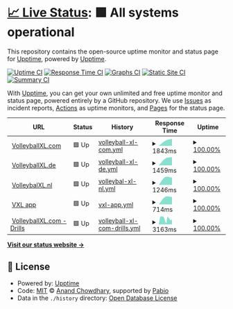 # [📈 Live Status](https://upptime.github.io/upptime): <!--live status--> **🟩 All systems operational**

This repository contains the open-source uptime monitor and status page for [Upptime](https://upptime.js.org), powered by [Upptime](https://github.com/upptime/upptime).

[![Uptime CI](https://github.com/bartallxl/uptime/workflows/Uptime%20CI/badge.svg)](https://github.com/bartallxl/uptime/actions?query=workflow%3A%22Uptime+CI%22)
[![Response Time CI](https://github.com/bartallxl/uptime/workflows/Response%20Time%20CI/badge.svg)](https://github.com/bartallxl/uptime/actions?query=workflow%3A%22Response+Time+CI%22)
[![Graphs CI](https://github.com/bartallxl/uptime/workflows/Graphs%20CI/badge.svg)](https://github.com/bartallxl/uptime/actions?query=workflow%3A%22Graphs+CI%22)
[![Static Site CI](https://github.com/bartallxl/uptime/workflows/Static%20Site%20CI/badge.svg)](https://github.com/bartallxl/uptime/actions?query=workflow%3A%22Static+Site+CI%22)
[![Summary CI](https://github.com/bartallxl/uptime/workflows/Summary%20CI/badge.svg)](https://github.com/bartallxl/uptime/actions?query=workflow%3A%22Summary+CI%22)

With [Upptime](https://upptime.js.org), you can get your own unlimited and free uptime monitor and status page, powered entirely by a GitHub repository. We use [Issues](https://github.com/upptime/upptime/issues) as incident reports, [Actions](https://github.com/bartallxl/uptime/actions) as uptime monitors, and [Pages](https://upptime.github.io/upptime) for the status page.

<!--start: status pages-->
<!-- This summary is generated by Upptime (https://github.com/upptime/upptime) -->
<!-- Do not edit this manually, your changes will be overwritten -->
<!-- prettier-ignore -->
| URL | Status | History | Response Time | Uptime |
| --- | ------ | ------- | ------------- | ------ |
| <img alt="" src="https://icons.duckduckgo.com/ip3/volleyballxl.com.ico" height="13"> [VolleyballXL.com](https://volleyballxl.com) | 🟩 Up | [volleyball-xl-com.yml](https://github.com/bartallxl/uptime/commits/HEAD/history/volleyball-xl-com.yml) | <details><summary><img alt="Response time graph" src="./graphs/volleyball-xl-com/response-time-week.png" height="20"> 1843ms</summary><br><a href="https://bartallxl.github.io/uptime/history/volleyball-xl-com"><img alt="Response time 1843" src="https://img.shields.io/endpoint?url=https%3A%2F%2Fraw.githubusercontent.com%2Fbartallxl%2Fuptime%2FHEAD%2Fapi%2Fvolleyball-xl-com%2Fresponse-time.json"></a><br><a href="https://bartallxl.github.io/uptime/history/volleyball-xl-com"><img alt="24-hour response time 1843" src="https://img.shields.io/endpoint?url=https%3A%2F%2Fraw.githubusercontent.com%2Fbartallxl%2Fuptime%2FHEAD%2Fapi%2Fvolleyball-xl-com%2Fresponse-time-day.json"></a><br><a href="https://bartallxl.github.io/uptime/history/volleyball-xl-com"><img alt="7-day response time 1843" src="https://img.shields.io/endpoint?url=https%3A%2F%2Fraw.githubusercontent.com%2Fbartallxl%2Fuptime%2FHEAD%2Fapi%2Fvolleyball-xl-com%2Fresponse-time-week.json"></a><br><a href="https://bartallxl.github.io/uptime/history/volleyball-xl-com"><img alt="30-day response time 1843" src="https://img.shields.io/endpoint?url=https%3A%2F%2Fraw.githubusercontent.com%2Fbartallxl%2Fuptime%2FHEAD%2Fapi%2Fvolleyball-xl-com%2Fresponse-time-month.json"></a><br><a href="https://bartallxl.github.io/uptime/history/volleyball-xl-com"><img alt="1-year response time 1843" src="https://img.shields.io/endpoint?url=https%3A%2F%2Fraw.githubusercontent.com%2Fbartallxl%2Fuptime%2FHEAD%2Fapi%2Fvolleyball-xl-com%2Fresponse-time-year.json"></a></details> | <details><summary><a href="https://bartallxl.github.io/uptime/history/volleyball-xl-com">100.00%</a></summary><a href="https://bartallxl.github.io/uptime/history/volleyball-xl-com"><img alt="All-time uptime 100.00%" src="https://img.shields.io/endpoint?url=https%3A%2F%2Fraw.githubusercontent.com%2Fbartallxl%2Fuptime%2FHEAD%2Fapi%2Fvolleyball-xl-com%2Fuptime.json"></a><br><a href="https://bartallxl.github.io/uptime/history/volleyball-xl-com"><img alt="24-hour uptime 100.00%" src="https://img.shields.io/endpoint?url=https%3A%2F%2Fraw.githubusercontent.com%2Fbartallxl%2Fuptime%2FHEAD%2Fapi%2Fvolleyball-xl-com%2Fuptime-day.json"></a><br><a href="https://bartallxl.github.io/uptime/history/volleyball-xl-com"><img alt="7-day uptime 100.00%" src="https://img.shields.io/endpoint?url=https%3A%2F%2Fraw.githubusercontent.com%2Fbartallxl%2Fuptime%2FHEAD%2Fapi%2Fvolleyball-xl-com%2Fuptime-week.json"></a><br><a href="https://bartallxl.github.io/uptime/history/volleyball-xl-com"><img alt="30-day uptime 100.00%" src="https://img.shields.io/endpoint?url=https%3A%2F%2Fraw.githubusercontent.com%2Fbartallxl%2Fuptime%2FHEAD%2Fapi%2Fvolleyball-xl-com%2Fuptime-month.json"></a><br><a href="https://bartallxl.github.io/uptime/history/volleyball-xl-com"><img alt="1-year uptime 100.00%" src="https://img.shields.io/endpoint?url=https%3A%2F%2Fraw.githubusercontent.com%2Fbartallxl%2Fuptime%2FHEAD%2Fapi%2Fvolleyball-xl-com%2Fuptime-year.json"></a></details>
| <img alt="" src="https://icons.duckduckgo.com/ip3/volleyballxl.de.ico" height="13"> [VolleyballXL.de](https://volleyballxl.de) | 🟩 Up | [volleyball-xl-de.yml](https://github.com/bartallxl/uptime/commits/HEAD/history/volleyball-xl-de.yml) | <details><summary><img alt="Response time graph" src="./graphs/volleyball-xl-de/response-time-week.png" height="20"> 1459ms</summary><br><a href="https://bartallxl.github.io/uptime/history/volleyball-xl-de"><img alt="Response time 1459" src="https://img.shields.io/endpoint?url=https%3A%2F%2Fraw.githubusercontent.com%2Fbartallxl%2Fuptime%2FHEAD%2Fapi%2Fvolleyball-xl-de%2Fresponse-time.json"></a><br><a href="https://bartallxl.github.io/uptime/history/volleyball-xl-de"><img alt="24-hour response time 1459" src="https://img.shields.io/endpoint?url=https%3A%2F%2Fraw.githubusercontent.com%2Fbartallxl%2Fuptime%2FHEAD%2Fapi%2Fvolleyball-xl-de%2Fresponse-time-day.json"></a><br><a href="https://bartallxl.github.io/uptime/history/volleyball-xl-de"><img alt="7-day response time 1459" src="https://img.shields.io/endpoint?url=https%3A%2F%2Fraw.githubusercontent.com%2Fbartallxl%2Fuptime%2FHEAD%2Fapi%2Fvolleyball-xl-de%2Fresponse-time-week.json"></a><br><a href="https://bartallxl.github.io/uptime/history/volleyball-xl-de"><img alt="30-day response time 1459" src="https://img.shields.io/endpoint?url=https%3A%2F%2Fraw.githubusercontent.com%2Fbartallxl%2Fuptime%2FHEAD%2Fapi%2Fvolleyball-xl-de%2Fresponse-time-month.json"></a><br><a href="https://bartallxl.github.io/uptime/history/volleyball-xl-de"><img alt="1-year response time 1459" src="https://img.shields.io/endpoint?url=https%3A%2F%2Fraw.githubusercontent.com%2Fbartallxl%2Fuptime%2FHEAD%2Fapi%2Fvolleyball-xl-de%2Fresponse-time-year.json"></a></details> | <details><summary><a href="https://bartallxl.github.io/uptime/history/volleyball-xl-de">100.00%</a></summary><a href="https://bartallxl.github.io/uptime/history/volleyball-xl-de"><img alt="All-time uptime 100.00%" src="https://img.shields.io/endpoint?url=https%3A%2F%2Fraw.githubusercontent.com%2Fbartallxl%2Fuptime%2FHEAD%2Fapi%2Fvolleyball-xl-de%2Fuptime.json"></a><br><a href="https://bartallxl.github.io/uptime/history/volleyball-xl-de"><img alt="24-hour uptime 100.00%" src="https://img.shields.io/endpoint?url=https%3A%2F%2Fraw.githubusercontent.com%2Fbartallxl%2Fuptime%2FHEAD%2Fapi%2Fvolleyball-xl-de%2Fuptime-day.json"></a><br><a href="https://bartallxl.github.io/uptime/history/volleyball-xl-de"><img alt="7-day uptime 100.00%" src="https://img.shields.io/endpoint?url=https%3A%2F%2Fraw.githubusercontent.com%2Fbartallxl%2Fuptime%2FHEAD%2Fapi%2Fvolleyball-xl-de%2Fuptime-week.json"></a><br><a href="https://bartallxl.github.io/uptime/history/volleyball-xl-de"><img alt="30-day uptime 100.00%" src="https://img.shields.io/endpoint?url=https%3A%2F%2Fraw.githubusercontent.com%2Fbartallxl%2Fuptime%2FHEAD%2Fapi%2Fvolleyball-xl-de%2Fuptime-month.json"></a><br><a href="https://bartallxl.github.io/uptime/history/volleyball-xl-de"><img alt="1-year uptime 100.00%" src="https://img.shields.io/endpoint?url=https%3A%2F%2Fraw.githubusercontent.com%2Fbartallxl%2Fuptime%2FHEAD%2Fapi%2Fvolleyball-xl-de%2Fuptime-year.json"></a></details>
| <img alt="" src="https://icons.duckduckgo.com/ip3/volleybalxl.nl.ico" height="13"> [VolleybalXL.nl](https://volleybalxl.nl) | 🟩 Up | [volleybal-xl-nl.yml](https://github.com/bartallxl/uptime/commits/HEAD/history/volleybal-xl-nl.yml) | <details><summary><img alt="Response time graph" src="./graphs/volleybal-xl-nl/response-time-week.png" height="20"> 1246ms</summary><br><a href="https://bartallxl.github.io/uptime/history/volleybal-xl-nl"><img alt="Response time 1246" src="https://img.shields.io/endpoint?url=https%3A%2F%2Fraw.githubusercontent.com%2Fbartallxl%2Fuptime%2FHEAD%2Fapi%2Fvolleybal-xl-nl%2Fresponse-time.json"></a><br><a href="https://bartallxl.github.io/uptime/history/volleybal-xl-nl"><img alt="24-hour response time 1246" src="https://img.shields.io/endpoint?url=https%3A%2F%2Fraw.githubusercontent.com%2Fbartallxl%2Fuptime%2FHEAD%2Fapi%2Fvolleybal-xl-nl%2Fresponse-time-day.json"></a><br><a href="https://bartallxl.github.io/uptime/history/volleybal-xl-nl"><img alt="7-day response time 1246" src="https://img.shields.io/endpoint?url=https%3A%2F%2Fraw.githubusercontent.com%2Fbartallxl%2Fuptime%2FHEAD%2Fapi%2Fvolleybal-xl-nl%2Fresponse-time-week.json"></a><br><a href="https://bartallxl.github.io/uptime/history/volleybal-xl-nl"><img alt="30-day response time 1246" src="https://img.shields.io/endpoint?url=https%3A%2F%2Fraw.githubusercontent.com%2Fbartallxl%2Fuptime%2FHEAD%2Fapi%2Fvolleybal-xl-nl%2Fresponse-time-month.json"></a><br><a href="https://bartallxl.github.io/uptime/history/volleybal-xl-nl"><img alt="1-year response time 1246" src="https://img.shields.io/endpoint?url=https%3A%2F%2Fraw.githubusercontent.com%2Fbartallxl%2Fuptime%2FHEAD%2Fapi%2Fvolleybal-xl-nl%2Fresponse-time-year.json"></a></details> | <details><summary><a href="https://bartallxl.github.io/uptime/history/volleybal-xl-nl">100.00%</a></summary><a href="https://bartallxl.github.io/uptime/history/volleybal-xl-nl"><img alt="All-time uptime 100.00%" src="https://img.shields.io/endpoint?url=https%3A%2F%2Fraw.githubusercontent.com%2Fbartallxl%2Fuptime%2FHEAD%2Fapi%2Fvolleybal-xl-nl%2Fuptime.json"></a><br><a href="https://bartallxl.github.io/uptime/history/volleybal-xl-nl"><img alt="24-hour uptime 100.00%" src="https://img.shields.io/endpoint?url=https%3A%2F%2Fraw.githubusercontent.com%2Fbartallxl%2Fuptime%2FHEAD%2Fapi%2Fvolleybal-xl-nl%2Fuptime-day.json"></a><br><a href="https://bartallxl.github.io/uptime/history/volleybal-xl-nl"><img alt="7-day uptime 100.00%" src="https://img.shields.io/endpoint?url=https%3A%2F%2Fraw.githubusercontent.com%2Fbartallxl%2Fuptime%2FHEAD%2Fapi%2Fvolleybal-xl-nl%2Fuptime-week.json"></a><br><a href="https://bartallxl.github.io/uptime/history/volleybal-xl-nl"><img alt="30-day uptime 100.00%" src="https://img.shields.io/endpoint?url=https%3A%2F%2Fraw.githubusercontent.com%2Fbartallxl%2Fuptime%2FHEAD%2Fapi%2Fvolleybal-xl-nl%2Fuptime-month.json"></a><br><a href="https://bartallxl.github.io/uptime/history/volleybal-xl-nl"><img alt="1-year uptime 100.00%" src="https://img.shields.io/endpoint?url=https%3A%2F%2Fraw.githubusercontent.com%2Fbartallxl%2Fuptime%2FHEAD%2Fapi%2Fvolleybal-xl-nl%2Fuptime-year.json"></a></details>
| <img alt="" src="https://icons.duckduckgo.com/ip3/volleyballxl.com.ico" height="13"> [VXL app](https://volleyballxl.com/applogin/) | 🟩 Up | [vxl-app.yml](https://github.com/bartallxl/uptime/commits/HEAD/history/vxl-app.yml) | <details><summary><img alt="Response time graph" src="./graphs/vxl-app/response-time-week.png" height="20"> 714ms</summary><br><a href="https://bartallxl.github.io/uptime/history/vxl-app"><img alt="Response time 714" src="https://img.shields.io/endpoint?url=https%3A%2F%2Fraw.githubusercontent.com%2Fbartallxl%2Fuptime%2FHEAD%2Fapi%2Fvxl-app%2Fresponse-time.json"></a><br><a href="https://bartallxl.github.io/uptime/history/vxl-app"><img alt="24-hour response time 714" src="https://img.shields.io/endpoint?url=https%3A%2F%2Fraw.githubusercontent.com%2Fbartallxl%2Fuptime%2FHEAD%2Fapi%2Fvxl-app%2Fresponse-time-day.json"></a><br><a href="https://bartallxl.github.io/uptime/history/vxl-app"><img alt="7-day response time 714" src="https://img.shields.io/endpoint?url=https%3A%2F%2Fraw.githubusercontent.com%2Fbartallxl%2Fuptime%2FHEAD%2Fapi%2Fvxl-app%2Fresponse-time-week.json"></a><br><a href="https://bartallxl.github.io/uptime/history/vxl-app"><img alt="30-day response time 714" src="https://img.shields.io/endpoint?url=https%3A%2F%2Fraw.githubusercontent.com%2Fbartallxl%2Fuptime%2FHEAD%2Fapi%2Fvxl-app%2Fresponse-time-month.json"></a><br><a href="https://bartallxl.github.io/uptime/history/vxl-app"><img alt="1-year response time 714" src="https://img.shields.io/endpoint?url=https%3A%2F%2Fraw.githubusercontent.com%2Fbartallxl%2Fuptime%2FHEAD%2Fapi%2Fvxl-app%2Fresponse-time-year.json"></a></details> | <details><summary><a href="https://bartallxl.github.io/uptime/history/vxl-app">100.00%</a></summary><a href="https://bartallxl.github.io/uptime/history/vxl-app"><img alt="All-time uptime 100.00%" src="https://img.shields.io/endpoint?url=https%3A%2F%2Fraw.githubusercontent.com%2Fbartallxl%2Fuptime%2FHEAD%2Fapi%2Fvxl-app%2Fuptime.json"></a><br><a href="https://bartallxl.github.io/uptime/history/vxl-app"><img alt="24-hour uptime 100.00%" src="https://img.shields.io/endpoint?url=https%3A%2F%2Fraw.githubusercontent.com%2Fbartallxl%2Fuptime%2FHEAD%2Fapi%2Fvxl-app%2Fuptime-day.json"></a><br><a href="https://bartallxl.github.io/uptime/history/vxl-app"><img alt="7-day uptime 100.00%" src="https://img.shields.io/endpoint?url=https%3A%2F%2Fraw.githubusercontent.com%2Fbartallxl%2Fuptime%2FHEAD%2Fapi%2Fvxl-app%2Fuptime-week.json"></a><br><a href="https://bartallxl.github.io/uptime/history/vxl-app"><img alt="30-day uptime 100.00%" src="https://img.shields.io/endpoint?url=https%3A%2F%2Fraw.githubusercontent.com%2Fbartallxl%2Fuptime%2FHEAD%2Fapi%2Fvxl-app%2Fuptime-month.json"></a><br><a href="https://bartallxl.github.io/uptime/history/vxl-app"><img alt="1-year uptime 100.00%" src="https://img.shields.io/endpoint?url=https%3A%2F%2Fraw.githubusercontent.com%2Fbartallxl%2Fuptime%2FHEAD%2Fapi%2Fvxl-app%2Fuptime-year.json"></a></details>
| <img alt="" src="https://icons.duckduckgo.com/ip3/volleyballxl.com.ico" height="13"> [VolleyballXL.com - Drills](https://volleyballxl.com/drills/) | 🟩 Up | [volleyball-xl-com-drills.yml](https://github.com/bartallxl/uptime/commits/HEAD/history/volleyball-xl-com-drills.yml) | <details><summary><img alt="Response time graph" src="./graphs/volleyball-xl-com-drills/response-time-week.png" height="20"> 3163ms</summary><br><a href="https://bartallxl.github.io/uptime/history/volleyball-xl-com-drills"><img alt="Response time 3163" src="https://img.shields.io/endpoint?url=https%3A%2F%2Fraw.githubusercontent.com%2Fbartallxl%2Fuptime%2FHEAD%2Fapi%2Fvolleyball-xl-com-drills%2Fresponse-time.json"></a><br><a href="https://bartallxl.github.io/uptime/history/volleyball-xl-com-drills"><img alt="24-hour response time 3163" src="https://img.shields.io/endpoint?url=https%3A%2F%2Fraw.githubusercontent.com%2Fbartallxl%2Fuptime%2FHEAD%2Fapi%2Fvolleyball-xl-com-drills%2Fresponse-time-day.json"></a><br><a href="https://bartallxl.github.io/uptime/history/volleyball-xl-com-drills"><img alt="7-day response time 3163" src="https://img.shields.io/endpoint?url=https%3A%2F%2Fraw.githubusercontent.com%2Fbartallxl%2Fuptime%2FHEAD%2Fapi%2Fvolleyball-xl-com-drills%2Fresponse-time-week.json"></a><br><a href="https://bartallxl.github.io/uptime/history/volleyball-xl-com-drills"><img alt="30-day response time 3163" src="https://img.shields.io/endpoint?url=https%3A%2F%2Fraw.githubusercontent.com%2Fbartallxl%2Fuptime%2FHEAD%2Fapi%2Fvolleyball-xl-com-drills%2Fresponse-time-month.json"></a><br><a href="https://bartallxl.github.io/uptime/history/volleyball-xl-com-drills"><img alt="1-year response time 3163" src="https://img.shields.io/endpoint?url=https%3A%2F%2Fraw.githubusercontent.com%2Fbartallxl%2Fuptime%2FHEAD%2Fapi%2Fvolleyball-xl-com-drills%2Fresponse-time-year.json"></a></details> | <details><summary><a href="https://bartallxl.github.io/uptime/history/volleyball-xl-com-drills">100.00%</a></summary><a href="https://bartallxl.github.io/uptime/history/volleyball-xl-com-drills"><img alt="All-time uptime 100.00%" src="https://img.shields.io/endpoint?url=https%3A%2F%2Fraw.githubusercontent.com%2Fbartallxl%2Fuptime%2FHEAD%2Fapi%2Fvolleyball-xl-com-drills%2Fuptime.json"></a><br><a href="https://bartallxl.github.io/uptime/history/volleyball-xl-com-drills"><img alt="24-hour uptime 100.00%" src="https://img.shields.io/endpoint?url=https%3A%2F%2Fraw.githubusercontent.com%2Fbartallxl%2Fuptime%2FHEAD%2Fapi%2Fvolleyball-xl-com-drills%2Fuptime-day.json"></a><br><a href="https://bartallxl.github.io/uptime/history/volleyball-xl-com-drills"><img alt="7-day uptime 100.00%" src="https://img.shields.io/endpoint?url=https%3A%2F%2Fraw.githubusercontent.com%2Fbartallxl%2Fuptime%2FHEAD%2Fapi%2Fvolleyball-xl-com-drills%2Fuptime-week.json"></a><br><a href="https://bartallxl.github.io/uptime/history/volleyball-xl-com-drills"><img alt="30-day uptime 100.00%" src="https://img.shields.io/endpoint?url=https%3A%2F%2Fraw.githubusercontent.com%2Fbartallxl%2Fuptime%2FHEAD%2Fapi%2Fvolleyball-xl-com-drills%2Fuptime-month.json"></a><br><a href="https://bartallxl.github.io/uptime/history/volleyball-xl-com-drills"><img alt="1-year uptime 100.00%" src="https://img.shields.io/endpoint?url=https%3A%2F%2Fraw.githubusercontent.com%2Fbartallxl%2Fuptime%2FHEAD%2Fapi%2Fvolleyball-xl-com-drills%2Fuptime-year.json"></a></details>

<!--end: status pages-->

[**Visit our status website →**](https://upptime.github.io/upptime)

## 📄 License

- Powered by: [Upptime](https://github.com/upptime/upptime)
- Code: [MIT](./LICENSE) © [Anand Chowdhary](https://anandchowdhary.com), supported by [Pabio](https://pabio.com)
- Data in the `./history` directory: [Open Database License](https://opendatacommons.org/licenses/odbl/1-0/)
